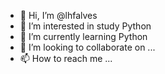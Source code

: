 - 👋 Hi, I’m @lhfalves
- 👀 I’m interested in study Python
- 🌱 I’m currently learning Python
- 💞️ I’m looking to collaborate on ...
- 📫 How to reach me ...

<!---
lhfalves/lhfalves is a ✨ special ✨ repository because its `README.md` (this file) appears on your GitHub profile.
You can click the Preview link to take a look at your changes.
--->
